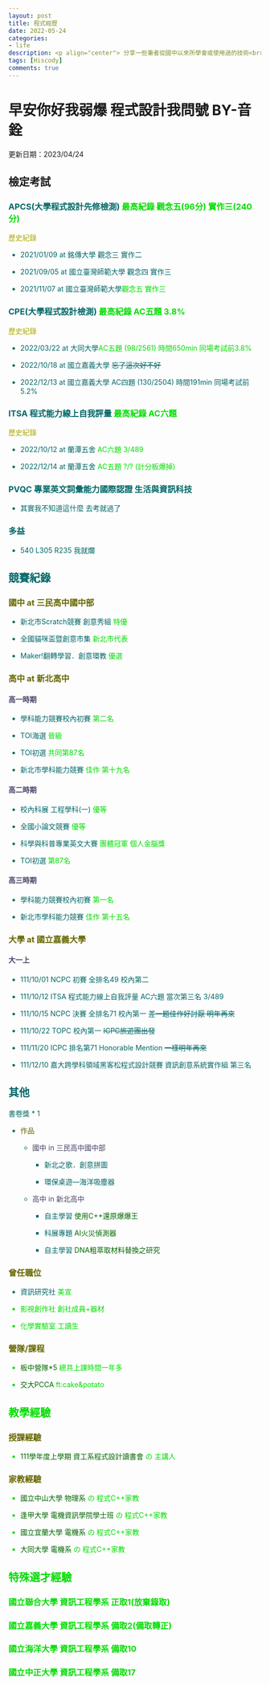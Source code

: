 ```yaml
---
layout: post
title: 程式經歷
date: 2022-05-24
categories:
- life
description: <p align="center"> 分享一些筆者從國中以來所學會或使用過的技術<br> 又或者檢定或其他的經驗 </p>
tags: [Hiscody]
comments: true
---
```


<h1 style="background-image: linear-gradient(to right, #00dbde 0% ,#fc00ff 100%) background-clip: text -webkit-background-clip: text color: transparent">早安你好我弱爆 程式設計我問號 BY-音銓</h1>

更新日期：2023/04/24

##  檢定考試

### <font color="#066">APCS(大學程式設計先修檢測) <font color="#0d0">最高紀錄 觀念五(96分) 實作三(240分)</font>

<font color="#AA0">歷史紀錄 </font>

- 2021/01/09 at 銘傳大學
觀念三 實作二 

- 2021/09/05 at 國立臺灣師範大學
觀念四 實作三

- 2021/11/07 at 國立臺灣師範大學<font color="#0d0">觀念五 實作三</font>

### <font color="#066">CPE(大學程式設計檢測) <font color="#0d0">最高紀錄 AC五題 3.8%</font>

<font color="#AA0">歷史紀錄</font>

- 2022/03/22 at 大同大學<font color="#0d0">AC五題 (98/2561) 時間650min 同場考試前3.8%</font>

- 2022/10/18 at 國立嘉義大學 ~~忘了這次好不好~~

- 2022/12/13 at 國立嘉義大學 AC四題 (130/2504) 時間191min 同場考試前5.2%</font>

### <font color="#066">ITSA 程式能力線上自我評量 <font color="#0d0">最高紀錄 AC六題 </font>

<font color="#AA0">歷史紀錄</font>

- 2022/10/12 at 蘭潭五舍 <font color="#0d0">AC六題 3/489</font>

- 2022/12/14 at 蘭潭五舍 <font color="#0d0">AC五題 ?/? (計分板爆掉)</font>

### <font color="#066">PVQC 專業英文詞彙能力國際認證 生活與資訊科技</font>

- 其實我不知道這什麼 去考就過了

### 多益

- 540 L305 R235 我就爛

## 競賽紀錄

### <font color="#660">國中 at 三民高中國中部</font> 
    
- 新北市Scratch競賽 創意秀組 <font color="#0d0">特優</font>
    
- 全國貓咪盃暨創意市集 <font color="#0d0">新北市代表</font>
    
- Maker!翻轉學習．創意環教 <font color="#0d0">優選</font>

### <font color="#660">高中 at 新北高中</font> 

#### <font color="#446">高一時期</font> 

- 學科能力競賽校內初賽 <font color="#0d0">第二名</font>

- TOI海選 <font color="#0d0">晉級</font>

- TOI初選 <font color="#0d0">共同第87名</font>
    
- 新北市學科能力競賽 <font color="#0d0">佳作 第十九名</font>

#### <font color="#446">高二時期</font> 

- 校內科展 工程學科(一) <font color="#0d0">優等</font>
    
- 全國小論文競賽 <font color="#0d0">優等</font>

- 科學與科普專業英文大賽 <font color="#0d0">團體冠軍 個人金腦獎</font>
    
- TOI初選 <font color="#0d0">第87名</font>

#### <font color="#446">高三時期</font> 

- 學科能力競賽校內初賽 <font color="#0d0">第一名</font>

- 新北市學科能力競賽 <font color="#0d0">佳作 第十五名</font>

### <font color="#660">大學 at 國立嘉義大學</font>

#### <font color="#446">大一上</font> 

- 111/10/01 NCPC 初賽 全排名49 校內第二

- 111/10/12 ITSA 程式能力線上自我評量 AC六題 當次第三名 3/489

- 111/10/15 NCPC 決賽 全排名71 校內第一 ~~差一題佳作好討厭 明年再來~~

- 111/10/22 TOPC 校內第一 ~~ICPC旅遊團出發~~

- 111/11/20 ICPC 排名第71 Honorable Mention ~~一樣明年再來~~

- 111/12/10 嘉大跨學科領域黑客松程式設計競賽 資訊創意系統實作組 第三名 

## 其他

書卷獎 * 1

- <font color="#660">作品</font>
    
    - <font color="#446">國中 in 三民高中國中部</font> 
    
        - 新北之歌．創意拼圖 
    
        - 環保桌遊—海洋吸塵器  
    
    - <font color="#446">高中 in 新北高中</font> 
    
        - 自主學習 <font color="#060">使用C++還原爆爆王</font>
    
        - 科展專題 <font color="#060">AI火災偵測器</font>
    
        - 自主學習 <font color="#060">DNA粗萃取材料替換之研究</font>

### <font color="#660">曾任職位</font>
    
- 資訊研究社 <font color="#0d0">美宣
    
- 影視創作社 <font color="#0d0">創社成員+器材

- 化學實驗室 <font color="#0d0">工讀生

### <font color="#660">營隊/課程</font>

- <font color="#060">板中營隊*5</font> 總共上課時間一年多
    
- <font color="#060">交大PCCA</font> ft:cake&potato

## 教學經驗

### <font color="#660">授課經驗</font>

- <font color="#060">111學年度上學期 資工系程式設計讀書會 </font> の 主講人

### <font color="#660">家教經驗</font>
    
- <font color="#060">國立中山大學 物理系 </font>の 程式C++家教

- <font color="#060">逢甲大學 電機資訊學院學士班 </font>の 程式C++家教

- <font color="#060">國立宜蘭大學 電機系 </font>の 程式C++家教

- <font color="#060">大同大學 電機系 </font>の 程式C++家教
        
## 特殊選才經驗

### 國立聯合大學 資訊工程學系 正取1(放棄錄取)
### <font color="#0d0">國立嘉義大學 資訊工程學系 備取2(備取轉正)</font>
### 國立海洋大學 資訊工程學系 備取10
### 國立中正大學 資訊工程學系 備取17